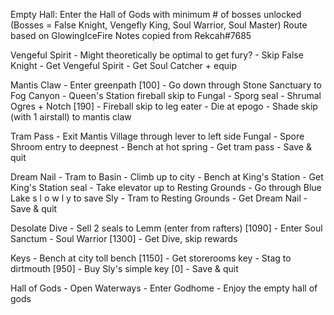 Empty Hall: Enter the Hall of Gods with minimum # of bosses unlocked
(Bosses = False Knight, Vengefly King, Soul Warrior, Soul Master)
Route based on GlowingIceFire
Notes copied from Rekcah#7685

Vengeful Spirit
	- Might theoretically be optimal to get fury?
	- Skip False Knight
	- Get Vengeful Spirit
	- Get Soul Catcher + equip

Mantis Claw
	- Enter greenpath [100]
	- Go down through Stone Sanctuary to Fog Canyon
	- Queen's Station fireball skip to Fungal
	- Sporg seal
	- Shrumal Ogres + Notch [190]
	- Fireball skip to leg eater
	- Die at epogo
	- Shade skip (with 1 airstall) to mantis claw

Tram Pass
	- Exit Mantis Village through lever to left side Fungal
	- Spore Shroom entry to deepnest
	- Bench at hot spring
	- Get tram pass
	- Save & quit

Dream Nail
	- Tram to Basin
	- Climb up to city
	- Bench at King's Station
	- Get King's Station seal
	- Take elevator up to Resting Grounds
	- Go through Blue Lake s l o w l y to save Sly
	- Tram to Resting Grounds
	- Get Dream Nail
	- Save & quit

Desolate Dive
	- Sell 2 seals to Lemm (enter from rafters) [1090]
	- Enter Soul Sanctum
	- Soul Warrior [1300]
	- Get Dive, skip rewards

Keys
	- Bench at city toll bench [1150]
	- Get storerooms key
	- Stag to dirtmouth [950]
	- Buy Sly's simple key [0]
	- Save & quit

Hall of Gods
	- Open Waterways
	- Enter Godhome
	- Enjoy the empty hall of gods